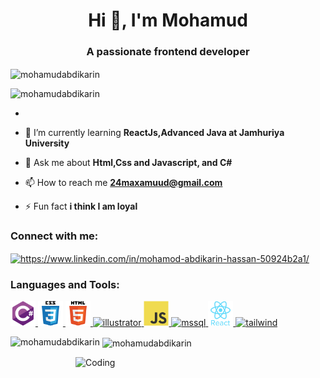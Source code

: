<h1 align="center">Hi 👋, I'm Mohamud</h1>
<h3 align="center">A passionate frontend developer</h3>
<p><img align="center" src="https://github.com/mohamudabdikarin.png" alt="mohamudabdikarin" /></p>

<p align="left"> <img src="https://komarev.com/ghpvc/?username=mohamudabdikarin&label=Profile%20views&color=0e75b6&style=flat" alt="mohamudabdikarin" /> </p>

- 

- 🌱 I’m currently learning **ReactJs,Advanced Java at Jamhuriya University**

- 💬 Ask me about **Html,Css and Javascript, and C#**

- 📫 How to reach me **24maxamuud@gmail.com**

- ⚡ Fun fact **i think I am loyal**

<h3 align="left">Connect with me:</h3>
<p align="left">
<a href="https://linkedin.com/in/https://www.linkedin.com/in/mohamod-abdikarin-hassan-50924b2a1/" target="blank"><img align="center" src="https://raw.githubusercontent.com/rahuldkjain/github-profile-readme-generator/master/src/images/icons/Social/linked-in-alt.svg" alt="https://www.linkedin.com/in/mohamod-abdikarin-hassan-50924b2a1/" height="30" width="40" /></a>
</p>

<h3 align="left">Languages and Tools:</h3>
<p align="left"> <a href="https://www.w3schools.com/cs/" target="_blank" rel="noreferrer"> <img src="https://raw.githubusercontent.com/devicons/devicon/master/icons/csharp/csharp-original.svg" alt="csharp" width="40" height="40"/> </a> <a href="https://www.w3schools.com/css/" target="_blank" rel="noreferrer"> <img src="https://raw.githubusercontent.com/devicons/devicon/master/icons/css3/css3-original-wordmark.svg" alt="css3" width="40" height="40"/> </a> <a href="https://www.w3.org/html/" target="_blank" rel="noreferrer"> <img src="https://raw.githubusercontent.com/devicons/devicon/master/icons/html5/html5-original-wordmark.svg" alt="html5" width="40" height="40"/> </a> <a href="https://www.adobe.com/in/products/illustrator.html" target="_blank" rel="noreferrer"> <img src="https://www.vectorlogo.zone/logos/adobe_illustrator/adobe_illustrator-icon.svg" alt="illustrator" width="40" height="40"/> </a> <a href="https://developer.mozilla.org/en-US/docs/Web/JavaScript" target="_blank" rel="noreferrer"> <img src="https://raw.githubusercontent.com/devicons/devicon/master/icons/javascript/javascript-original.svg" alt="javascript" width="40" height="40"/> </a> <a href="https://www.microsoft.com/en-us/sql-server" target="_blank" rel="noreferrer"> <img src="https://www.svgrepo.com/show/303229/microsoft-sql-server-logo.svg" alt="mssql" width="40" height="40"/> </a> <a href="https://reactjs.org/" target="_blank" rel="noreferrer"> <img src="https://raw.githubusercontent.com/devicons/devicon/master/icons/react/react-original-wordmark.svg" alt="react" width="40" height="40"/> </a> <a href="https://tailwindcss.com/" target="_blank" rel="noreferrer"> <img src="https://www.vectorlogo.zone/logos/tailwindcss/tailwindcss-icon.svg" alt="tailwind" width="40" height="40"/> </a> </p>

<p><img align="left" src="https://github-readme-stats.vercel.app/api/top-langs?username=mohamudabdikarin&show_icons=true&locale=en&layout=compact" alt="mohamudabdikarin" /></p>

<p>&nbsp;<img align="center" src="https://github-readme-stats.vercel.app/api?username=mohamudabdikarin&show_icons=true&locale=en" alt="mohamudabdikarin" /></p>
<img align="right" alt="Coding" width="400" src="https://media.tenor.com/IieZUsqoYCwAAAAM/developer.gif">

